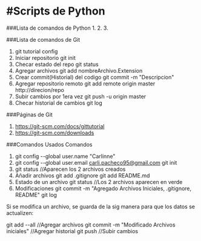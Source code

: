 #Scripts de Python
=================================================

###Lista de comandos de Python
1. 
2. 
3. 


###Lista de comandos de Git
1. git tutorial config
2. Iniciar repositorio
git init
3. Checar estado del repo
git status
4. Agregar archivos
git add
nombreArchivo.Extension
5. Crear commit(Historial) del codigo
git commit -m "Descripcion"
6. Agregar repositorio remoto
git add remote origin 
master http://direcion/repo
7. Subir cambios por 1era vez 
git push -u origin master
8. Checar historial de cambios 
git log

###Páginas de Git
1. https://git-scm.com/docs/gittutorial
2. https://git-scm.com/downloads

###Comandos Usados
Comandos
1. git config --global user.name "Carlinne"
2. git config --global user.email carli.pacheco95@gmail.com
git init
3. git status
//Aparecen los 2 archivos creados
4. Añadir archivos
git add .gitignore
git add README.md
5. Estado de un archivo
git status
//Los 2 archivos aparecen en verde 
6. Modificaciones
git commit -m "Agregado Archivos Iniciales, .gitignore, README"
git log

Si se modifica un archivo, se guarda de la sig manera para que los datos se actualizen:

git add --all //Agregar archivos
git commit -m "Modificado Archivos iniciales" //Agregar historial
git push //Subir cambios